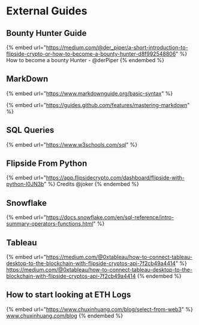 # External Guides

## Bounty Hunter Guide

{% embed url="https://medium.com/@der_piper/a-short-introduction-to-flipside-crypto-or-how-to-become-a-bounty-hunter-d8f992548806" %}
How to become a bounty Hunter - @derPiper
{% endembed %}

## MarkDown

{% embed url="https://www.markdownguide.org/basic-syntax" %}

{% embed url="https://guides.github.com/features/mastering-markdown" %}

## SQL Queries

{% embed url="https://www.w3schools.com/sql" %}

## Flipside From Python

{% embed url="https://app.flipsidecrypto.com/dashboard/flipside-with-python-I0JN3b" %}
Credits @joker
{% endembed %}

## Snowflake

{% embed url="https://docs.snowflake.com/en/sql-reference/intro-summary-operators-functions.html" %}

## Tableau

{% embed url="https://medium.com/@0xtableau/how-to-connect-tableau-desktop-to-the-blockchain-with-flipside-cryptos-api-7f2cb49a4414" %}
https://medium.com/@0xtableau/how-to-connect-tableau-desktop-to-the-blockchain-with-flipside-cryptos-api-7f2cb49a4414
{% endembed %}

## How to start looking at ETH Logs

{% embed url="https://www.chuxinhuang.com/blog/select-from-web3" %}
www.chuxinhuang.com/blog
{% endembed %}
